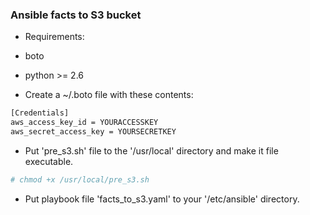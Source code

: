 ### Ansible facts to S3 bucket
- Requirements:
 - boto
 - python >= 2.6

- Create a ~/.boto file with these contents:
```sh
[Credentials]
aws_access_key_id = YOURACCESSKEY
aws_secret_access_key = YOURSECRETKEY
```

- Put 'pre_s3.sh' file to the '/usr/local' directory and make it file executable.
```sh
# chmod +x /usr/local/pre_s3.sh
```

- Put playbook file 'facts_to_s3.yaml' to your '/etc/ansible' directory.
